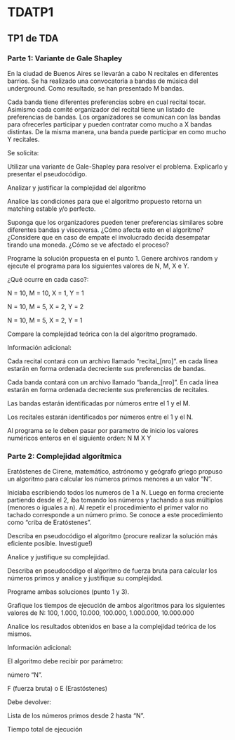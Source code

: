 # TDATP1
## TP1 de TDA

### Parte 1: Variante de Gale Shapley

En la ciudad de Buenos Aires se llevarán a cabo N recitales en diferentes barrios. Se ha realizado una convocatoria a bandas de música del underground. Como resultado, se han presentado M bandas.

Cada banda tiene diferentes preferencias sobre en cual recital tocar. Asimismo cada comité organizador del recital tiene un listado de preferencias de bandas. Los organizadores se comunican con las bandas para ofrecerles participar y pueden contratar como mucho a X bandas distintas. De la misma manera, una banda puede participar en como mucho Y recitales.

Se solicita:

Utilizar una variante de Gale-Shapley para resolver el problema. Explicarlo y presentar el pseudocódigo.

Analizar y justificar la complejidad del algoritmo

Analice las condiciones para que el algoritmo propuesto retorna un matching estable y/o perfecto.

Suponga que los organizadores pueden tener preferencias similares sobre diferentes bandas y visceversa. ¿Cómo afecta esto en el algoritmo? ¿Considere que en caso de empate el involucrado decida desempatar tirando una moneda. ¿Cómo se ve afectado el proceso?

Programe la solución propuesta en el punto 1. Genere archivos random y ejecute el programa para los siguientes valores de N, M, X e Y. 

¿Qué ocurre en cada caso?:

N = 10, M = 10, X = 1, Y = 1

N = 10, M = 5, X = 2, Y = 2

N = 10, M = 5, X = 2, Y = 1

Compare la complejidad teórica con la del algoritmo programado.

Información adicional:

Cada recital contará con un archivo llamado “recital_[nro]”. en cada línea estarán en forma ordenada decreciente sus preferencias de bandas.

Cada banda contará con un archivo llamado “banda_[nro]”. En cada línea estarán en forma ordenada decreciente sus preferencias de recitales.

Las bandas estarán identificadas por números entre el 1 y el M.

Los recitales estarán identificados por números entre el 1 y el N.

Al programa se le deben pasar por parametro de inicio los valores numéricos enteros en el siguiente orden: N M X Y


### Parte 2: Complejidad algorítmica

Eratóstenes de Cirene, matemático, astrónomo y geógrafo griego propuso un algoritmo para calcular los números primos menores a un valor “N”.

Iniciaba escribiendo todos los numeros de 1 a N. Luego en forma creciente partiendo desde el 2, iba tomando los números y tachando a sus múltiplos (menores o iguales a n). Al repetir el procedimiento el primer valor no tachado corresponde a un número primo. Se conoce a este procedimiento como “criba de Eratóstenes”.

Describa en pseudocódigo el algoritmo (procure realizar la solución más eficiente posible. Investigue!)

Analice y justifique su complejidad.

Describa en pseudocódigo el algoritmo de fuerza bruta para calcular los números primos y analice y justifique su complejidad.

Programe ambas soluciones (punto 1 y 3).

Grafique los tiempos de ejecución de ambos algoritmos para los siguientes valores de N: 100, 1.000, 10.000, 100.000, 1.000.000, 10.000.000

Analice los resultados obtenidos en base a la complejidad teórica de los mismos.

Información adicional:

El algoritmo debe recibir por parámetro:

número “N”.

F (fuerza bruta) o E (Erastóstenes)

Debe devolver:

Lista de los números primos desde 2 hasta “N”.

Tiempo total de ejecución
